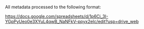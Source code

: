 All metadata processed to the following format:

https://docs.google.com/spreadsheets/d/1p6Ci_3I-YGpPyUeo0e3XYuL4qwB_NaNFkV-ppyx2eIc/edit?usp=drive_web